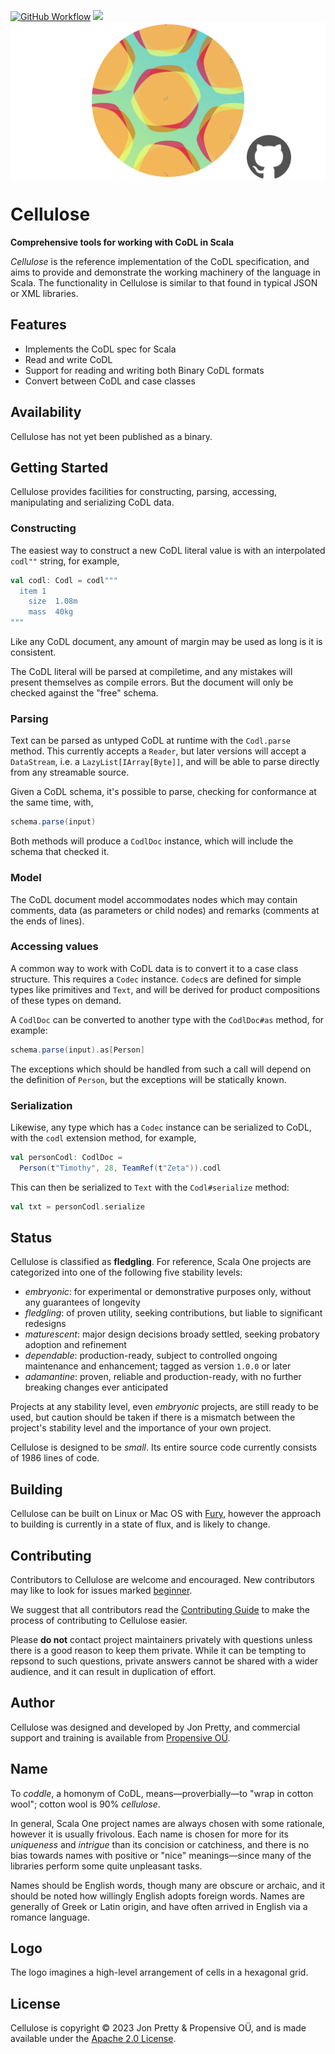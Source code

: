 [<img alt="GitHub Workflow" src="https://img.shields.io/github/actions/workflow/status/propensive/cellulose/main.yml?style=for-the-badge" height="24">](https://github.com/propensive/cellulose/actions)
[<img src="https://img.shields.io/discord/633198088311537684?color=8899f7&label=DISCORD&style=for-the-badge" height="24">](https://discord.gg/7b6mpF6Qcf)
<img src="/doc/images/github.png" valign="middle">

# Cellulose

__Comprehensive tools for working with CoDL in Scala__

_Cellulose_ is the reference implementation of the CoDL specification, and aims
to provide and demonstrate the working machinery of the language in Scala. The
functionality in Cellulose is similar to that found in typical JSON or XML
libraries.

## Features

- Implements the CoDL spec for Scala
- Read and write CoDL
- Support for reading and writing both Binary CoDL formats
- Convert between CoDL and case classes


## Availability

Cellulose has not yet been published as a binary.

## Getting Started

Cellulose provides facilities for constructing, parsing, accessing,
manipulating and serializing CoDL data.

### Constructing

The easiest way to construct a new CoDL literal value is with an interpolated
`codl""` string, for example,
```scala
val codl: Codl = codl"""
  item 1
    size  1.08m
    mass  40kg
"""
```

Like any CoDL document, any amount of margin may be used as long is it is
consistent.

The CoDL literal will be parsed at compiletime, and any mistakes will present
themselves as compile errors. But the document will only be checked against the
"free" schema.

### Parsing

Text can be parsed as untyped CoDL at runtime with the `Codl.parse` method.
This currently accepts a `Reader`, but later versions will accept a
`DataStream`, i.e. a `LazyList[IArray[Byte]]`, and will be able to parse
directly from any streamable source.

Given a CoDL schema, it's possible to parse, checking for conformance at the same time, with,
```scala
schema.parse(input)
```

Both methods will produce a `CodlDoc` instance, which will include the schema
that checked it.

### Model

The CoDL document model accommodates nodes which may contain comments, data (as
parameters or child nodes) and remarks (comments at the ends of lines).

### Accessing values

A common way to work with CoDL data is to convert it to a case class structure.
This requires a `Codec` instance. `Codec`s are defined for simple types like
primitives and `Text`, and will be derived for product compositions of these
types on demand.

A `CodlDoc` can be converted to another type with the `CodlDoc#as` method, for example:
```scala
schema.parse(input).as[Person]
```

The exceptions which should be handled from such a call will depend on the
definition of `Person`, but the exceptions will be statically known.

### Serialization

Likewise, any type which has a `Codec` instance can be serialized to CoDL, with the `codl` extension method, for example,
```scala
val personCodl: CodlDoc =
  Person(t"Timothy", 28, TeamRef(t"Zeta")).codl
```

This can then be serialized to `Text` with the `Codl#serialize` method:
```scala
val txt = personCodl.serialize
```



## Status

Cellulose is classified as __fledgling__. For reference, Scala One projects are
categorized into one of the following five stability levels:

- _embryonic_: for experimental or demonstrative purposes only, without any guarantees of longevity
- _fledgling_: of proven utility, seeking contributions, but liable to significant redesigns
- _maturescent_: major design decisions broady settled, seeking probatory adoption and refinement
- _dependable_: production-ready, subject to controlled ongoing maintenance and enhancement; tagged as version `1.0.0` or later
- _adamantine_: proven, reliable and production-ready, with no further breaking changes ever anticipated

Projects at any stability level, even _embryonic_ projects, are still ready to
be used, but caution should be taken if there is a mismatch between the
project's stability level and the importance of your own project.

Cellulose is designed to be _small_. Its entire source code currently consists
of 1986 lines of code.

## Building

Cellulose can be built on Linux or Mac OS with [Fury](/propensive/fury), however
the approach to building is currently in a state of flux, and is likely to
change.

## Contributing

Contributors to Cellulose are welcome and encouraged. New contributors may like to look for issues marked
<a href="https://github.com/propensive/cellulose/labels/beginner">beginner</a>.

We suggest that all contributors read the [Contributing Guide](/contributing.md) to make the process of
contributing to Cellulose easier.

Please __do not__ contact project maintainers privately with questions unless
there is a good reason to keep them private. While it can be tempting to
repsond to such questions, private answers cannot be shared with a wider
audience, and it can result in duplication of effort.

## Author

Cellulose was designed and developed by Jon Pretty, and commercial support and training is available from
[Propensive O&Uuml;](https://propensive.com/).



## Name

To _coddle_, a homonym of CoDL, means—proverbially—to "wrap in cotton wool"; cotton wool is 90%
_cellulose_.

In general, Scala One project names are always chosen with some rationale, however it is usually
frivolous. Each name is chosen for more for its _uniqueness_ and _intrigue_ than its concision or
catchiness, and there is no bias towards names with positive or "nice" meanings—since many of the
libraries perform some quite unpleasant tasks.

Names should be English words, though many are obscure or archaic, and it should be noted how
willingly English adopts foreign words. Names are generally of Greek or Latin origin, and have
often arrived in English via a romance language.

## Logo

The logo imagines a high-level arrangement of cells in a hexagonal grid.

## License

Cellulose is copyright &copy; 2023 Jon Pretty & Propensive O&Uuml;, and is made available under the
[Apache 2.0 License](/license.md).

